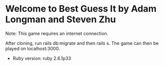 # Welcome to Best Guess It by Adam Longman and Steven Zhu

Note: This game requires an internet connection.

After cloning, run rails db:migrate and then rails s. The game can then be played on localhost:3000.

* Ruby version: ruby 2.6.1p33
